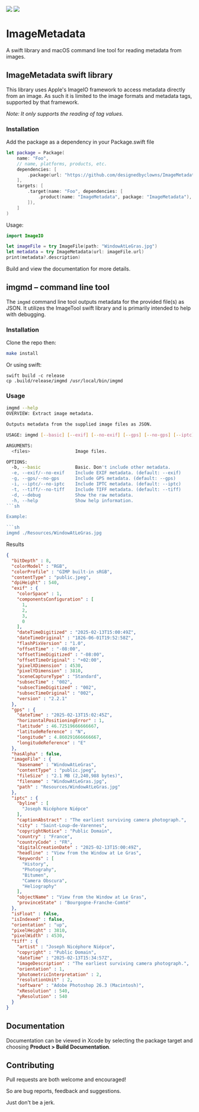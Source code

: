 [![](https://img.shields.io/endpoint?url=https%3A%2F%2Fswiftpackageindex.com%2Fapi%2Fpackages%2Fdesignedbyclowns%2FImageMetadata%2Fbadge%3Ftype%3Dswift-versions)](https://swiftpackageindex.com/designedbyclowns/ImageMetadata)
[![](https://img.shields.io/endpoint?url=https%3A%2F%2Fswiftpackageindex.com%2Fapi%2Fpackages%2Fdesignedbyclowns%2FImageMetadata%2Fbadge%3Ftype%3Dplatforms)](https://swiftpackageindex.com/designedbyclowns/ImageMetadata)

# ImageMetadata

A swift library and macOS command line tool for reading metadata from images.

## ImageMetadata swift library

This library uses Apple's ImageIO framework to access metadata directly from an image. As such it is limited to the image formats and metadata tags, supported by that framework.

_Note: It only supports the reading of tag values._

### Installation

Add the package as a dependency in your Package.swift file

```swift
let package = Package(
    name: "Foo",
    // name, platforms, products, etc.
    dependencies: [
        .package(url: "https://github.com/designedbyclowns/ImageMetadata",  .upToNextMinor(from: "0.1.0")),
    ],
    targets: [
        .target(name: "Foo", dependencies: [
            .product(name: "ImageMetadata", package: "ImageMetadata"),
        ]),
    ]
)
```

Usage:

```swift
import ImageIO

let imageFile = try ImageFile(path: "WindowAtLeGras.jpg")
let metadata = try ImageMetadata(url: imageFile.url)
print(metadata?.description)
```

Build and view the documentation for more details.


## imgmd – command line tool

The `imgmd` command line tool outputs metadata for the provided file(s) as JSON. It utilizes the ImageTool swift library and is primarily intended to help with debugging.

### Installation

Clone the repo then:

```sh
make install
```

Or using swift:

```
swift build -c release
cp .build/release/imgmd /usr/local/bin/imgmd
```

### Usage

```sh
imgmd --help
OVERVIEW: Extract image metadata.

Outputs metadata from the supplied image files as JSON.

USAGE: imgmd [--basic] [--exif] [--no-exif] [--gps] [--no-gps] [--iptc] [--no-iptc] [--tiff] [--no-tiff] [--debug] [<files> ...]

ARGUMENTS:
  <files>                 Image files.

OPTIONS:
  -b, --basic             Basic. Don't include other metadata.
  -e, --exif/--no-exif    Include EXIF metadata. (default: --exif)
  -g, --gps/--no-gps      Include GPS metadata. (default: --gps)
  -i, --iptc/--no-iptc    Include IPTC metadata. (default: --iptc)
  -t, --tiff/--no-tiff    Include TIFF metadata. (default: --tiff)
  -d, --debug             Show the raw metadata.
  -h, --help              Show help information.
```sh

Example:

```sh
imgmd ./Resources/WindowAtLeGras.jpg
```

Results 

```json 
{
  "bitDepth" : 8,
  "colorModel" : "RGB",
  "colorProfile" : "GIMP built-in sRGB",
  "contentType" : "public.jpeg",
  "dpiHeight" : 540,
  "exif" : {
    "colorSpace" : 1,
    "componentsConfiguration" : [
      1,
      2,
      3,
      0
    ],
    "dateTimeDigitized" : "2025-02-13T15:00:49Z",
    "dateTimeOriginal" : "1826-06-01T19:52:58Z",
    "flashPixVersion" : "1.0",
    "offsetTime" : "-08:00",
    "offsetTimeDigitized" : "-08:00",
    "offsetTimeOriginal" : "+02:00",
    "pixelXDimension" : 4530,
    "pixelYDimension" : 3810,
    "sceneCaptureType" : "Standard",
    "subsecTime" : "002",
    "subsecTimeDigitized" : "002",
    "subsecTimeOriginal" : "002",
    "version" : "2.2.1"
  },
  "gps" : {
    "dateTime" : "2025-02-13T15:02:45Z",
    "horizontalPositioningError" : 1,
    "latitude" : 46.72519666666667,
    "latitudeReference" : "N",
    "longitude" : 4.860291666666667,
    "longitudeReference" : "E"
  },
  "hasAlpha" : false,
  "imageFile" : {
    "basename" : "WindowAtLeGras",
    "contentType" : "public.jpeg",
    "fileSize" : "2.1 MB (2,240,988 bytes)",
    "filename" : "WindowAtLeGras.jpg",
    "path" : "Resources/WindowAtLeGras.jpg"
  },
  "iptc" : {
    "byline" : [
      "Joseph Nicéphore Niépce"
    ],
    "captionAbstract" : "The earliest surviving camera photograph.",
    "city" : "Saint-Loup-de-Varennes",
    "copyrightNotice" : "Public Domain",
    "country" : "France",
    "countryCode" : "FR",
    "digitalCreationDate" : "2025-02-13T15:00:49Z",
    "headline" : "View from the Window at Le Gras",
    "keywords" : [
      "History",
      "Photograhy",
      "Bitumen",
      "Camera Obscura",
      "Heliography"
    ],
    "objectName" : "View from the Window at Le Gras",
    "provinceState" : "Bourgogne-Franche-Comté"
  },
  "isFloat" : false,
  "isIndexed" : false,
  "orientation" : "up",
  "pixelHeight" : 3810,
  "pixelWidth" : 4530,
  "tiff" : {
    "artist" : "Joseph Nicéphore Niépce",
    "copyright" : "Public Domain",
    "dateTime" : "2025-02-13T15:34:57Z",
    "imageDescription" : "The earliest surviving camera photograph.",
    "orientation" : 1,
    "photometricInterpretation" : 2,
    "resolutionUnit" : 2,
    "software" : "Adobe Photoshop 26.3 (Macintosh)",
    "xResolution" : 540,
    "yResolution" : 540
  }
}
```

## Documentation

Documentation can be viewed in Xcode by selecting the package target and choosing __Product > Build Documentation__.

## Contributing

Pull requests are both welcome and encouraged! 

So are bug reports, feedback and suggestions.

Just don't be a jerk.
